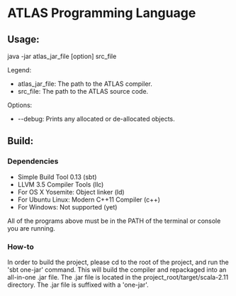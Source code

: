 # ATLAS Programming Language

## Usage:

java -jar atlas_jar_file [option] src_file

Legend:
- atlas_jar_file: The path to the ATLAS compiler.
- src_file: The path to the ATLAS source code.

Options:

- --debug: Prints any allocated or de-allocated objects.

## Build:

### Dependencies

- Simple Build Tool 0.13 (sbt)
- LLVM 3.5 Compiler Tools (llc)
- For OS X Yosemite: Object linker (ld)
- For Ubuntu Linux: Modern C++11 Compiler (c++)
- For Windows: Not supported (yet)

All of the programs above must be in the PATH of the terminal or console you
are running.

### How-to

In order to build the project, please cd to the root of the project, and
run the 'sbt one-jar' command. This will build the compiler and
repackaged into an all-in-one .jar file. The .jar file is located in the
project_root/target/scala-2.11 directory. The .jar file is suffixed with a
'one-jar'.
